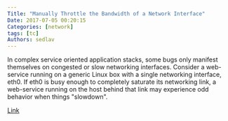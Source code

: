```yaml
---
Title: "Manually Throttle the Bandwidth of a Network Interface"
Date: 2017-07-05 00:20:15
Categories: [network]
tags: [tc]
Authors: sedlav
---
```


In complex service oriented application stacks, some bugs only manifest themselves on congested or slow networking interfaces. Consider a web-service running on a generic Linux box with a single networking interface, eth0. If eth0 is busy enough to completely saturate its networking link, a web-service running on the host behind that link may experience odd behavior when things "slowdown".

[Link](http://mark.koli.ch/slowdown-throttle-bandwidth-linux-network-interface)
